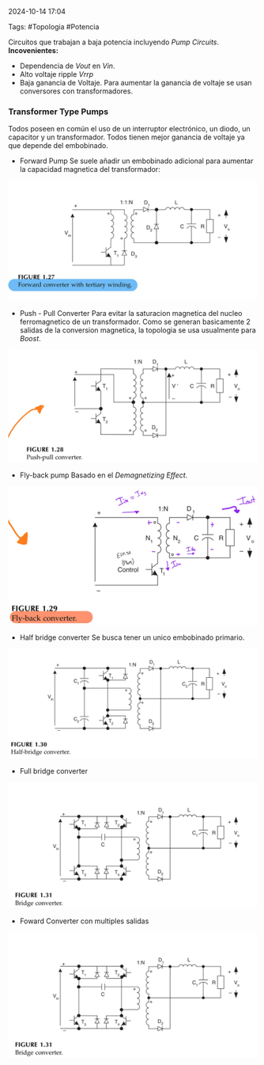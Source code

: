 2024-10-14 17:04

Tags: #Topologia #Potencia 

Circuitos que trabajan a baja potencia incluyendo _Pump Circuits_.  
**Incovenientes:** 
* Dependencia de _Vout_ en _Vin_.
* Alto voltaje ripple _Vrrp_
* Baja ganancia de Voltaje.
Para aumentar la ganancia de voltaje se usan conversores con transformadores.
### Transformer Type Pumps
Todos poseen en común el uso de un interruptor electrónico, un diodo, un capacitor y un transformador. Todos tienen mejor ganancia de voltaje ya que depende del embobinado.

* Forward Pump
Se suele añadir un embobinado adicional para aumentar la capacidad magnetica del transformador:

![](Imagenes/Foward1.jpeg)

* Push - Pull Converter
Para evitar la saturacion magnetica del nucleo ferromagnetico de un transformador.  Como se generan basicamente 2 salidas de la conversion magnetica, la topologia se usa usualmente para _Boost_.

![](Imagenes/Pushpull1.jpeg)

* Fly-back pump
Basado en el _Demagnetizing Effect_.

![](Imagenes/Flyback1.jpeg)

* Half bridge converter
Se busca tener un unico embobinado primario.

![](Imagenes/Half1.jpeg)

* Full bridge converter

![](Imagenes/Full1.jpeg)

* Foward Converter con multiples salidas

![](Imagenes/MoutFoward.jpeg)





